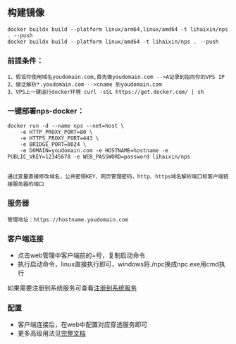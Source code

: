 ## 构建镜像

```
docker buildx build --platform linux/arm64,linux/amd64 -t lihaixin/nps . --push
docker buildx build --platform linux/amd64 -t lihaixin/nps . --push

```

### 前提条件：

    1、假设你使用域名youdomain.com,首先做youdomain.com -->A记录到指向你的VPS IP
    2、做泛解析*.youdomain.com -->cname 到youdomain.com
    3、VPS上一键运行docker环境 curl -sSL https://get.docker.com/ | sh 

### 一键部署nps-docker：

    docker run -d --name nps --net=host \
        -e HTTP_PROXY_PORT=80 \
        -e HTTPS_PROXY_PORT=443 \
        -e BRIDGE_PORT=8024 \
        -e DOMAIN=youdomain.com -e HOSTNAME=hostname -e PUBLIC_VKEY=12345678 -e WEB_PASSWORD=password lihaixin/nps
        
     
    通过变量直接修改域名，公共密钥KEY，网页管理密码，http、https域名解析端口和客户端链接服务器的端口
    
 
### 服务器
    
    管理地址：https://hostname.youdomain.com  
    
    
### 客户端连接
- 点击web管理中客户端前的+号，复制启动命令
- 执行启动命令，linux直接执行即可，windows将./npc换成npc.exe用cmd执行

如果需要注册到系统服务可查看[注册到系统服务](https://ehang-io.github.io/nps/#/use?id=注册到系统服务)

### 配置
- 客户端连接后，在web中配置对应穿透服务即可
- 更多高级用法见[完整文档](https://ehang-io.github.io/nps/)
